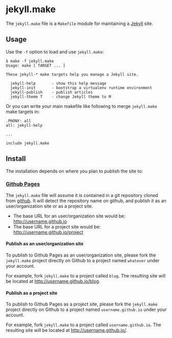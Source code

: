 jekyll.make
===========

The `jekyll.make` file is a `Makefile` module for maintaining a [Jekyll][jekyll] site.


Usage
-----

Use the `-f` option to load and use `jekyll.make`:

	$ make -f jekyll.make
	Usage: make [ TARGET ... ]
	
	These jekyll-* make targets help you manage a Jekyll site.
	
	  jekyll-help       - show this help message
	  jekyll-init       - bootstrap a virtualenv runtime environment
	  jekyll-publish    - publish articles
	  jekyll-theme T    - change Jekyll theme to M

Or you can write your main makefile like following to merge `jekyll.make` make
targets in:

	.PHONY: all
	all: jekyll-help
	
	...
	
	include jekyll.make


Install
-------

The installation depends on where you plan to publish the site to:

### [Github Pages][gh-pages]

The `jekyll.make` file will assume it is contained in a git repository cloned
from [github][github]. It will detect the repository name on github, and
publish it as an user/organization site or as a project site.

  * The base URL for an user/organization site would be: http://username.github.io
  * The base URL for a project site would be: http://username.github.io/project

#### Publish as an user/organization site

To publish to Github Pages as an user/organization site, please fork the
`jekyll.make` project directly on Github to a project named `whatever` under
your account.

For example, fork `jekyll.make` to a project called `blog`. The resulting site
will be located at http://username.github.io/blog.

#### Publish as a project site

To publish to Github Pages as a project site, please fork the `jekyll.make`
project directly on Github to a project named `username.github.io` under your
account.

For example, fork `jekyll.make` to a project called `username.github.io`. The
resulting site will be located at http://username.github.io/.


[jekyll]:   http://jekyllrb.com/
[gh-pages]: https://pages.github.com/
[github]:   https://github.com/

